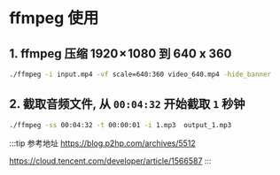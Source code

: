 # ffmpeg 使用

## 1. ffmpeg 压缩 1920 × 1080 到 640 x 360

```bash
./ffmpeg -i input.mp4 -vf scale=640:360 video_640.mp4 -hide_banner
```

## 2. 截取音频文件, 从 `00:04:32` 开始截取 `1` 秒钟

```bash
./ffmpeg -ss 00:04:32 -t 00:00:01 -i 1.mp3  output_1.mp3
```

:::tip 参考地址
<https://blog.p2hp.com/archives/5512>

<https://cloud.tencent.com/developer/article/1566587>
:::
